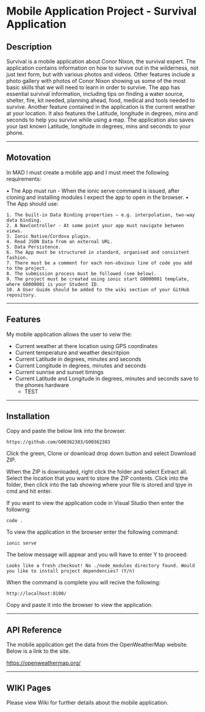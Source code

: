 # **Mobile Application Project - Survival Application**

## **Description**

Survival is a mobile application about Conor Nixon, the survival expert. The application contains information on how to survive out in the wilderness, not just text form, but with various photos and videos. Other features include a photo gallery with photos of Conor Nixon showing us some of the most basic skills that we will need to learn in order to survive. The app has essential survival information, including tips on finding a water source, shelter, fire, kit needed, planning ahead, food, medical and tools needed to survive. Another feature contained in the application is the current weather at your location. It also features the Latitude, longitude in degrees, mins and seconds to help you survive while using a map. The application also saves your last known Latitude, longitude in degrees, mins and seconds to your phone.

***

## **Motovation**

In MAD I must create a mobile app and I must meet the following requirements:

• The App must run - When the ionic serve command is issued, after cloning and installing modules I expect the app to open in the browser.
• The App should use:

	1. The built-in Data Binding properties – e.g. interpolation, two-way data binding.
	2. A NavController - At some point your app must navigate between views.
	3. Ionic Native/Cordova plugin.
	4. Read JSON Data from an external URL.
	5. Data Persistence.
	6. The App must be structured in standard, organised and consistent fashion.
	7. There must be a comment for each non-obvious line of code you add to the project.
	8. The submission process must be followed (see below).
	9. The project must be created using ionic start G0000001 template, where G0000001 is your Student ID.
	10. A User Guide should be added to the wiki section of your GitHub repository.

***
## **Features**

My mobile application allows the user to veiw the:

* Current weather at there location using GPS coordinates
* Current temperature and weather descritpion
* Current Latitude in degrees, minutes and seconds
* Current Longitude in degrees, minutes and seconds
* Current sunrise and sunset timings
* Current Latitude and Longitude in degrees, minutes and seconds save to the phones hardware 
  * TEST
***

## **Installation**

Copy and paste the below link into the browser.

	https://github.com/G00362383/G00362383

Click the green, Clone or download drop down button and select Download ZIP.

When the ZIP is downloaded, right click the folder and select Extract all. 
Select the location that you want to store the ZIP contents.
Click into the folder, then click into the tab showing where your file is stored and tpye in cmd and hit enter.

If you want to view the application code in Visual Studio then enter the following:

	code .

To view the application in the browser enter the following command:

	ionic serve
 
The below message will appear and you will have to enter Y to proceed:
  
    Looks like a fresh checkout! No ./node_modules directory found. Would you like to install project dependencies? (Y/n)

When the command is complete you will recive the following:

	http://localhost:8100/

Copy and paste it into the browser to view the application.

***

## **API Reference**

The mobile application get the data from the OpenWeatherMap website. Below is a link to the site.

  https://openweathermap.org/

***

## **WIKI Pages**

Please view Wiki for further details about the mobile application.
